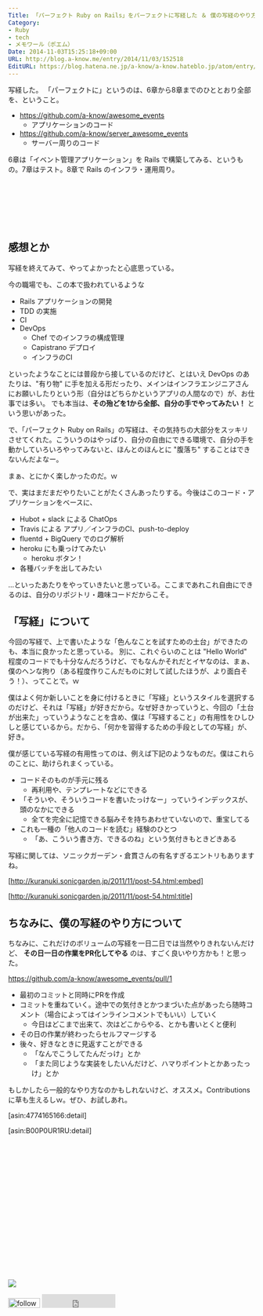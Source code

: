 ```yaml
---
Title: 「パーフェクト Ruby on Rails」をパーフェクトに写経した ＆ 僕の写経のやり方について
Category:
- Ruby
- tech
- メモワール（ポエム）
Date: 2014-11-03T15:25:18+09:00
URL: http://blog.a-know.me/entry/2014/11/03/152518
EditURL: https://blog.hatena.ne.jp/a-know/a-know.hateblo.jp/atom/entry/8454420450072223675
---
```


写経した。
「パーフェクトに」というのは、6章から8章までのひととおり全部を、ということ。

* https://github.com/a-know/awesome_events
    * アプリケーションのコード
* https://github.com/a-know/server_awesome_events
    * サーバー周りのコード

6章は「イベント管理アプリケーション」を Rails で構築してみる、というもの。7章はテスト。8章で Rails のインフラ・運用周り。

<!-- more -->

<script async src="//pagead2.googlesyndication.com/pagead/js/adsbygoogle.js"></script>
<!-- article-top -->
<ins class="adsbygoogle"
     style="display:inline-block;width:728px;height:90px"
     data-ad-client="ca-pub-3463034538369189"
     data-ad-slot="8367620130"></ins>
<script>
(adsbygoogle = window.adsbygoogle || []).push({});
</script>


## 感想とか

写経を終えてみて、やってよかったと心底思っている。

今の職場でも、この本で扱われているような

* Rails アプリケーションの開発
* TDD の実施
* CI
* DevOps
    * Chef でのインフラの構成管理
    * Capistrano デプロイ
    * インフラのCI

といったようなことには普段から接しているのだけど、とはいえ DevOps のあたりは、"有り物" に手を加える形だったり、メインはインフラエンジニアさんにお願いしたりという形（自分はどちらかというアプリの人間なので）が、お仕事では多い。
でも本当は、**その殆どを1から全部、自分の手でやってみたい！** という思いがあった。

で、「パーフェクト Ruby on Rails」の写経は、その気持ちの大部分をスッキリさせてくれた。こういうのはやっぱり、自分の自由にできる環境で、自分の手を動かしていろいろやってみないと、ほんとのほんとに "腹落ち" することはできないんだよなー。

まぁ、とにかく楽しかったのだ。ｗ

で、実はまだまだやりたいことがたくさんあったりする。今後はこのコード・アプリケーションをベースに、

* Hubot + slack による ChatOps
* Travis による アプリ／インフラのCI、push-to-deploy
* fluentd + BigQuery でのログ解析
* heroku にも乗っけてみたい
    * heroku ボタン！
* 各種バッチを出してみたい

...といったあたりをやっていきたいと思っている。ここまであれこれ自由にできるのは、自分のリポジトリ・趣味コードだからこそ。


## 「写経」について

今回の写経で、上で書いたような「色んなことを試すための土台」ができたのも、本当に良かったと思っている。
別に、これぐらいのことは "Hello World" 程度のコードでも十分なんだろうけど、でもなんかそれだとイヤなのは、まぁ、僕のヘンな拘り（ある程度作りこんだものに対して試したほうが、より面白そう！）、ってことで。ｗ

僕はよく何か新しいことを身に付けるときに「写経」というスタイルを選択するのだけど、それは「写経」が好きだから。なぜ好きかっていうと、今回の「土台が出来た」っていうようなことを含め、僕は「写経すること」の有用性をひしひしと感じているから。だから、「何かを習得するための手段としての写経」が、好き。

僕が感じている写経の有用性ってのは、例えば下記のようなものだ。僕はこれらのことに、助けられまくっている。

* コードそのものが手元に残る
    * 再利用や、テンプレートなどにできる
* 「そういや、そういうコードを書いたっけなー」っていうインデックスが、頭のなかにできる
    * 全てを完全に記憶できる脳みそを持ちあわせていないので、重宝してる
* これも一種の「他人のコードを読む」経験のひとつ
    * 「あ、こういう書き方、できるのね」という気付きもときどきある


写経に関しては、ソニックガーデン・倉貫さんの有名すぎるエントリもありますね。


[http://kuranuki.sonicgarden.jp/2011/11/post-54.html:embed]

[http://kuranuki.sonicgarden.jp/2011/11/post-54.html:title]




## ちなみに、僕の写経のやり方について
ちなみに、これだけのボリュームの写経を一日二日では当然やりきれないんだけど、 **その日一日の作業をPR化してやる** のは、すごく良いやり方かも！と思った。



https://github.com/a-know/awesome_events/pull/1

* 最初のコミットと同時にPRを作成
* コミットを重ねていく。途中での気付きとかつまづいた点があったら随時コメント（場合によってはインラインコメントでもいい）していく
    * 今日はどこまで出来て、次はどこからやる、とかも書いとくと便利
* その日の作業が終わったらセルフマージする
* 後々、好きなときに見返すことができる
    * 「なんでこうしてたんだっけ」とか
    * 「また同じような実装をしたいんだけど、ハマりポイントとかあったっけ」とか


もしかしたら一般的なやり方なのかもしれないけど、オススメ。Contributions に草も生えるしｗ。ぜひ、お試しあれ。

[asin:4774165166:detail]

[asin:B00P0UR1RU:detail]


<div>
<br>
<script async src="//pagead2.googlesyndication.com/pagead/js/adsbygoogle.js"></script>
<!-- article-bottom2 -->
<ins class="adsbygoogle"
     style="display:inline-block;width:300px;height:250px"
     data-ad-client="ca-pub-3463034538369189"
     data-ad-slot="5274552934"></ins>
<script>
(adsbygoogle = window.adsbygoogle || []).push({});
</script>

<a href="http://bit.ly/grass-graph" target='blank' rel="nofollow"><img src="https://cdn-ak.f.st-hatena.com/images/fotolife/a/a-know/20170405/20170405220342.png"></a>
<br>
</div>

<div>
<a href='http://cloud.feedly.com/#subscription%2Ffeed%2Fhttp%3A%2F%2Fblog.a-know.me%2Ffeed'  target='blank'><img id='feedlyFollow' src='http://s3.feedly.com/img/follows/feedly-follow-rectangle-volume-small_2x.png' alt='follow us in feedly' width='65' height='20'></a>



<iframe src="http://blog.hatena.ne.jp/a-know/a-know.hateblo.jp/subscribe/iframe" allowtransparency="true" frameborder="0" scrolling="no" width="150" height="28"></iframe>
</div>
